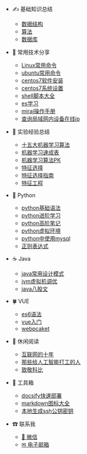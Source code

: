 
- ✍ 基础知识总结

  - [数据结构](base_knowledge/data_structure.md)
  - [算法](base_knowledge/algorithm.md)
  - [数据库](base_knowledge/mysql.md)
  
- 👑 常用技术分享

  - [Linux常用命令](tech/liunx.md)
  - [ubuntu常用命令](tech/ubuntu.md)
  - [centos7软件安装](tech/centos7_install.md)
  - [centos7系统设置](tech/centos7_setup.md)
  - [shell脚本大全](tech/shell.md)
  - [es学习](tech/es.md)
  - [mirai操作手册](tech/mirai.md)
  - [查询局域网内设备在线ip](tech/find_ip_LAN.md)
  
- 🌸 实验经验总结
  
  - [十五大机器学习算法](experiment/machine_learning.md)
  - [机器学习速成表](experiment/machine_conclusion.md)
  - [机器学习算法PK](experiment/ML_PK.md)
  - [特征选择](experiment/feature_selection.md)
  - [特征选择指南](experiment/feature_selection_guide.md)
  - [特征工程](experiment/feature_engineering.md)
  
- 🐛 Python

  - [python基础语法](python/python_1.md)
  - [python进阶学习](python/python_2.md)
  - [python高阶笔记](python/python_3.md)
  - [python虚拟环境](python/python_virtual.md)
  - [python中使用mysql](python/python_mysql.md)
  - [正则表达式](python/python_re.md)
  
- ☕ Java

  - [java常用设计模式](java/java_pattern.md)
  - [jvm虚拟机调优](java/jvm.md)
  - [java八股文](java/interview.md)
  
- 🍀 VUE
  - [es6语法](vue/es6.md)
  - [vue入门](vue/vue.md)
  - [webpcaket](vue/webpcaket.md)

- 📖 休闲阅读

  - [互联网的十年](read/Internet_10_years.md)
  - [那些给人工智能打工的人](read/The_people_work_for_AI.md)
  - [致敬科比](read/zhijingkebi.md)
  

- 🔨 工具箱
  
  - [docsify快速部署](tool/quick_start.md)
  - [markdown图标大全](tool/markdown_icon.md)
  - [本地生成ssh公钥密钥](tool/ssh_public_key.md)


- ☎ 联系我
  
  - [💬 微信](contact/wx.md)
  - [✉ 电子邮箱](contact/email.md)


